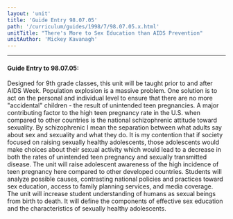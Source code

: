 ```yaml
---
layout: 'unit'
title: 'Guide Entry 98.07.05'
path: '/curriculum/guides/1998/7/98.07.05.x.html'
unitTitle: "There's More to Sex Education than AIDS Prevention"
unitAuthor: 'Mickey Kavanagh'
---
```


<body>
<hr/>
 <h4>
  Guide Entry to 98.07.05:
 </h4>
 Designed for 9th grade classes, this unit will be taught prior to and after AIDS Week.  Population explosion is a massive problem.  One solution is to act on the personal and individual level to ensure that there are no more "accidental" children - the result of unintended teen pregnancies.  A major contributing factor to the high teen pregnancy rate in the U.S. when compared to other countries is the national schizophrenic attitude toward sexuality.  By schizophrenic I mean the separation between what adults say about sex and sexuality and what they do.  It is my contention that if society focused on raising sexually healthy adolescents, those adolescents would make choices about their sexual activity which would lead to a decrease in both the rates of unintended teen pregnancy and sexually transmitted disease.  The unit will raise adolescent awareness of the high incidence of teen pregnancy here compared to other developed countries.  Students will analyze possible causes, contrasting national policies and practices toward sex education, access to family planning services, and media coverage.  The unit will increase student understanding of humans as sexual beings from birth to death.  It will define the components of effective sex education and the characteristics of sexually healthy adolescents.

</body>
